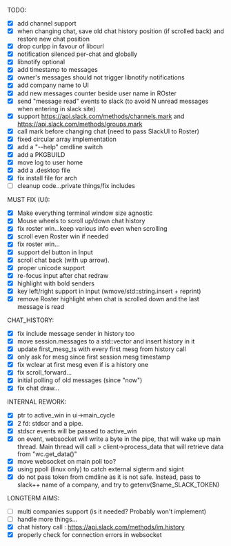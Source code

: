 TODO:

- [x] add channel support
- [x] when changing chat, save old chat history position (if scrolled back) and restore new chat position
- [x] drop curlpp in favour of libcurl
- [x] notification silenced per-chat and globally
- [x] libnotify optional
- [x] add timestamp to messages
- [x] owner's messages should not trigger libnotify notifications
- [x] add company name to UI
- [x] add new messages counter beside user name in ROster
- [x] send "message read" events to slack (to avoid N unread messages when entering in slack site)
- [x] support https://api.slack.com/methods/channels.mark and https://api.slack.com/methods/groups.mark
- [x] call mark before changing chat (need to pass SlackUI to Roster)
- [x] fixed circular array implementation
- [x] add a "--help" cmdline switch
- [x] add a PKGBUILD
- [x] move log to user home
- [x] add a .desktop file
- [x] fix install file for arch
- [ ] cleanup code...private things/fix includes

MUST FIX (UI):

- [x] Make everything terminal window size agnostic
- [x] Mouse wheels to scroll up/down chat history
- [x] fix roster win...keep various info even when scrolling
- [x] scroll even Roster win if needed
- [x] fix roster win...
- [x] support del button in Input
- [x] scroll chat back (with up arrow).
- [x] proper unicode support
- [x] re-focus input after chat redraw
- [x] highlight with bold senders
- [x] key left/right support in input (wmove/std::string.insert + reprint)
- [x] remove Roster highlight when chat is scrolled down and the last message is read

CHAT_HISTORY:

- [x] fix include message sender in history too
- [x] move session.messages to a std::vector and insert history in it
- [x] update first_mesg_ts with every first mesg from history call
- [x] only ask for mesg since first session mesg timestamp
- [x] fix wclear at first mesg even if is a history one
- [x] fix scroll_forward...
- [x] initial polling of old messages (since "now")
- [x] fix chat draw...

INTERNAL REWORK:

- [x] ptr to active_win in ui->main_cycle
- [x] 2 fd: stdscr and a pipe.
- [x] stdscr events will be passed to active_win
- [x] on event, websocket will write a byte in the pipe, that will wake up
main thread. Main thread will call > client->process_data that will retrieve data from "wc.get_data()"
- [x] move websocket on main poll too?
- [x] using ppoll (linux only) to catch external sigterm and sigint
- [x] do not pass token from cmdline as it is not safe. Instead, pass to slack++ name of a company, and try to getenv($name_SLACK_TOKEN)

LONGTERM AIMS:

- [ ] multi companies support (is it needed? Probably won't implement)
- [ ] handle more things...
- [x] chat history call : https://api.slack.com/methods/im.history
- [x] properly check for connection errors in websocket
